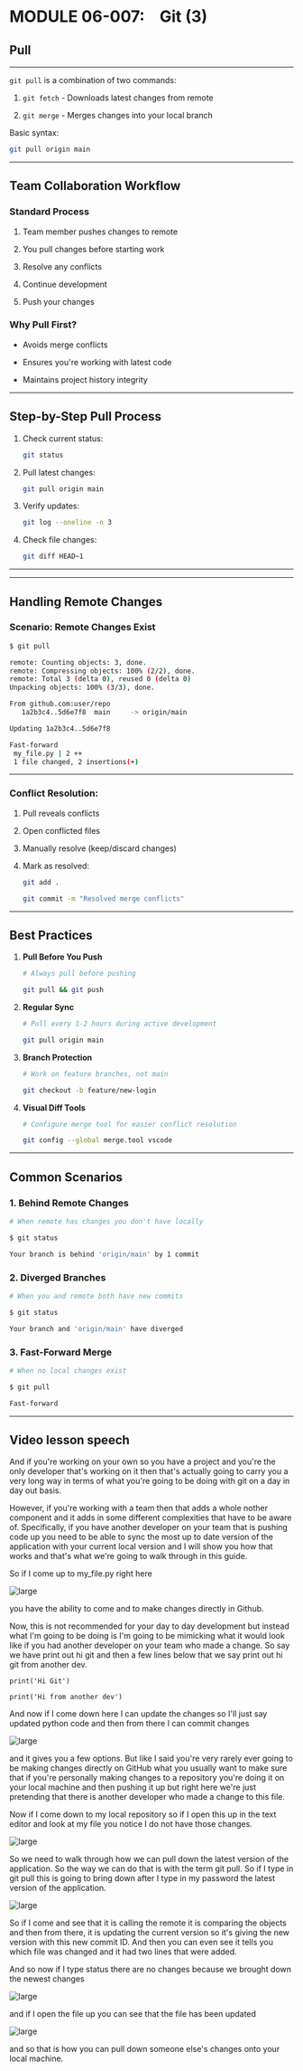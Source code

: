 # MODULE 06-007:    Git (3)

## Pull

****

`git pull` is a combination of two commands:

1. `git fetch` - Downloads latest changes from remote

2. `git merge` - Merges changes into your local branch

Basic syntax:

```bash
git pull origin main
```

****

## Team Collaboration Workflow

### Standard Process

1. Team member pushes changes to remote

2. You pull changes before starting work

3. Resolve any conflicts

4. Continue development

5. Push your changes

### Why Pull First?

- Avoids merge conflicts

- Ensures you're working with latest code

- Maintains project history integrity

---

## Step-by-Step Pull Process

1. Check current status:
   
   ```bash
   git status
   ```

2. Pull latest changes:
   
   ```bash
   git pull origin main
   ```

3. Verify updates:
   
   ```bash
   git log --oneline -n 3
   ```

4. Check file changes:
   
   ```bash
   git diff HEAD~1
   ```

****

---

## Handling Remote Changes

### Scenario: Remote Changes Exist

```bash
$ git pull

remote: Counting objects: 3, done.
remote: Compressing objects: 100% (2/2), done.
remote: Total 3 (delta 0), reused 0 (delta 0)
Unpacking objects: 100% (3/3), done.

From github.com:user/repo
   1a2b3c4..5d6e7f8  main     -> origin/main

Updating 1a2b3c4..5d6e7f8

Fast-forward
 my_file.py | 2 ++
 1 file changed, 2 insertions(+)
```

****

### Conflict Resolution:

1. Pull reveals conflicts

2. Open conflicted files

3. Manually resolve (keep/discard changes)

4. Mark as resolved:
   
   ```bash
   git add .
   
   git commit -m "Resolved merge conflicts"
   ```

****

## Best Practices

1. **Pull Before You Push**
   
   ```bash
   # Always pull before pushing
   
   git pull && git push
   ```

2. **Regular Sync**
   
   ```bash
   # Pull every 1-2 hours during active development
   
   git pull origin main
   ```

3. **Branch Protection**
   
   ```bash
   # Work on feature branches, not main
   
   git checkout -b feature/new-login
   ```

4. **Visual Diff Tools**
   
   ```bash
   # Configure merge tool for easier conflict resolution
   
   git config --global merge.tool vscode
   ```

****

## Common Scenarios

### 1. Behind Remote Changes

```bash
# When remote has changes you don't have locally

$ git status

Your branch is behind 'origin/main' by 1 commit
```

### 2. Diverged Branches

```bash
# When you and remote both have new commits

$ git status

Your branch and 'origin/main' have diverged
```

### 3. Fast-Forward Merge

```bash
# When no local changes exist

$ git pull

Fast-forward
```

****

## Video lesson speech

And if you're working on your own so you have a project and you're the only developer that's working on it then that's actually going to carry you a very long way in terms of what you're going to be doing with git on a day in day out basis. 

However, if you're working with a team then that adds a whole nother component and it adds in some different complexities that have to be aware of. Specifically, if you have another developer on your team that is pushing code up you need to be able to sync the most up to date version of the application with your current local version and I will show you how that works and that's what we're going to walk through in this guide. 

So if I come up to my_file.py right here 

![large](./06-007_IMG1.png)

you have the ability to come and to make changes directly in Github. 

Now, this is not recommended for your day to day development but instead what I'm going to be doing is I'm going to be mimicking what it would look like if you had another developer on your team who made a change. So say we have print out hi git and then a few lines below that we say print out hi git from another dev.

```github
print('Hi Git')

print('Hi from another dev')
```

And now if I come down here I can update the changes so I'll just say updated python code and then from there I can commit changes 

![large](./06-007_IMG2.png)

and it gives you a few options. But like I said you're very rarely ever going to be making changes directly on GitHub what you usually want to make sure that if you're personally making changes to a repository you're doing it on your local machine and then pushing it up but right here we're just pretending that there is another developer who made a change to this file. 

Now if I come down to my local repository so if I open this up in the text editor and look at my file you notice I do not have those changes. 

![large](./06-007_IMG3.png)

So we need to walk through how we can pull down the latest version of the application. So the way we can do that is with the term git pull. So if I type in git pull this is going to bring down after I type in my password the latest version of the application. 

![large](./06-007_IMG4.png)

So if I come and see that it is calling the remote it is comparing the objects and then from there, it is updating the current version so it's giving the new version with this new commit ID. And then you can even see it tells you which file was changed and it had two lines that were added. 

And so now if I type status there are no changes because we brought down the newest changes 

![large](./06-007_IMG5.png)

and if I open the file up you can see that the file has been updated 

![large](./06-007_IMG6.png)

and so that is how you can pull down someone else's changes onto your local machine.
